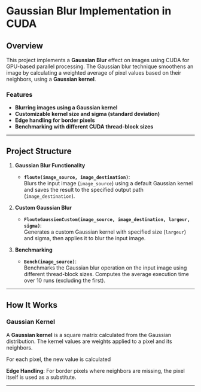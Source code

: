 # Gaussian Blur Implementation in CUDA  

## Overview  

This project implements a **Gaussian Blur** effect on images using CUDA for GPU-based parallel processing. The Gaussian blur technique smoothens an image by calculating a weighted average of pixel values based on their neighbors, using a **Gaussian kernel**.  

### Features  

- **Blurring images using a Gaussian kernel**  
- **Customizable kernel size and sigma (standard deviation)**  
- **Edge handling for border pixels**  
- **Benchmarking with different CUDA thread-block sizes**  

---

## Project Structure  

1. **Gaussian Blur Functionality**  
   - **`floute(image_source, image_destination)`**:  
     Blurs the input image (`image_source`) using a default Gaussian kernel and saves the result to the specified output path (`image_destination`).  

2. **Custom Gaussian Blur**  
   - **`FlouteGaussienCustom(image_source, image_destination, largeur, sigma)`**:  
     Generates a custom Gaussian kernel with specified size (`largeur`) and sigma, then applies it to blur the input image.  

3. **Benchmarking**  
   - **`Bench(image_source)`**:  
     Benchmarks the Gaussian blur operation on the input image using different thread-block sizes. Computes the average execution time over 10 runs (excluding the first).  

---

## How It Works  

### Gaussian Kernel  
A **Gaussian kernel** is a square matrix calculated from the Gaussian distribution. The kernel values are weights applied to a pixel and its neighbors.  

For each pixel, the new value is calculated

**Edge Handling**: For border pixels where neighbors are missing, the pixel itself is used as a substitute.  


---

